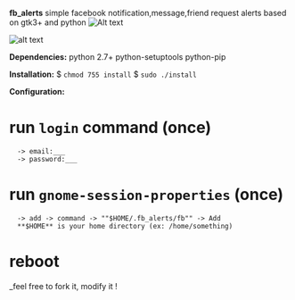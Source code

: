 **fb_alerts**
simple facebook notification,message,friend request alerts based on gtk3+ and python
![Alt text](https://raw.github.com/ravsa/master/fb_alerts/icons/image_i.png)












![alt text](https://raw.github.com/ravsa/master/fb_alerts/icons/image_n.png)

**Dependencies:**
python 2.7+
python-setuptools
python-pip

**Installation:**
$ `chmod 755 install`
$ `sudo ./install`

**Configuration:**

   # run `login` command (once)
      -> email:___
      -> password:___

   # run `gnome-session-properties` (once)
      -> add -> command -> ""$HOME/.fb_alerts/fb"" -> Add
      **$HOME** is your home directory (ex: /home/something)

   # reboot


_feel free to fork it, modify it !
